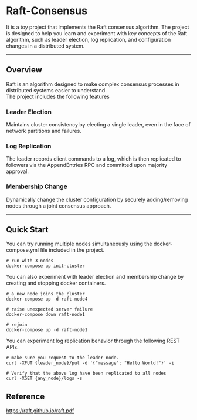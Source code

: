 # Raft-Consensus
It is a toy project that implements the Raft consensus algorithm. The project is designed to help you learn and experiment with key concepts of the Raft algorithm, such as leader election, log replication, and configuration changes in a distributed system.

---

## Overview
Raft is an algorithm designed to make complex consensus processes in distributed systems easier to understand.<br> The project includes the following features

### Leader Election
Maintains cluster consistency by electing a single leader, even in the face of network partitions and failures.

### Log Replication
The leader records client commands to a log, which is then replicated to followers via the AppendEntries RPC and committed upon majority approval.

### Membership Change
Dynamically change the cluster configuration by securely adding/removing nodes through a joint consensus approach.

---

## Quick Start
You can try running multiple nodes simultaneously using the docker-compose.yml file included in the project.
```shell
# run with 3 nodes
docker-compose up init-cluster
```

You can also experiment with leader election and membership change by creating and stopping docker containers.
```shell
# a new node joins the cluster
docker-compose up -d raft-node4

# raise unexpected server failure
docker-compose down raft-node1

# rejoin
docker-compose up -d raft-node1
```

You can experiment log replication behavior through the following REST APIs.
```shell
# make sure you request to the leader node.
curl -XPUT {leader_node}/put -d '{"message": "Hello World!"}' -i

# Verify that the above log have been replicated to all nodes
curl -XGET {any_node}/logs -s
```


## Reference
https://raft.github.io/raft.pdf